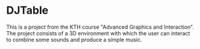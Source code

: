 # DJTable
This is a project from the KTH course "Advanced Graphics and Interaction". The project consists of a 3D environment with which the user can interact to combine some sounds and produce a simple music.
